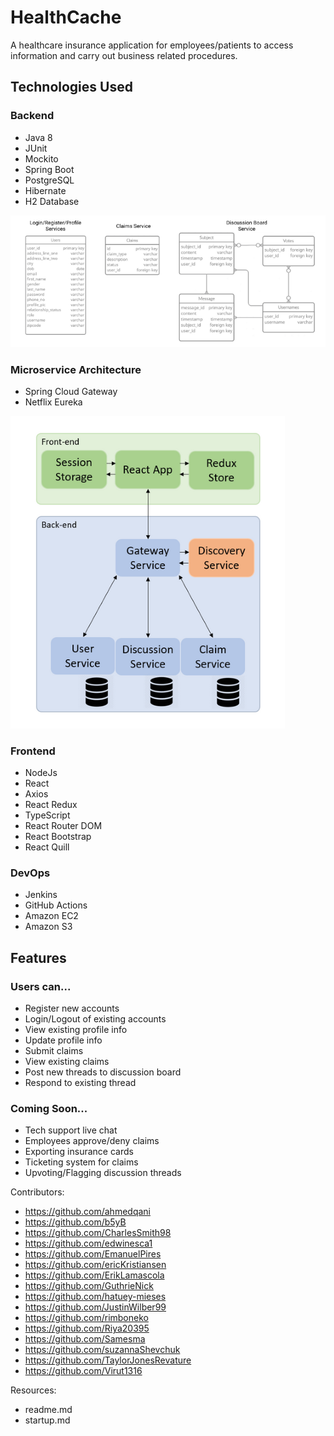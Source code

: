 # HealthCache

A healthcare insurance application for employees/patients to access information and carry out business related procedures. 

## Technologies Used

### Backend
- Java 8
- JUnit
- Mockito
- Spring Boot
- PostgreSQL
- Hibernate
- H2 Database

![](https://github.com/HealthCache/health-cache-java-backend/blob/main/Resource/ERD.png)

### Microservice Architecture
- Spring Cloud Gateway
- Netflix Eureka

![](https://github.com/HealthCache/health-cache-java-backend/blob/main/Resource/Arch.png)

### Frontend
- NodeJs
- React
- Axios
- React Redux
- TypeScript
- React Router DOM
- React Bootstrap
- React Quill

### DevOps
- Jenkins
- GitHub Actions
- Amazon EC2
- Amazon S3

## Features

### Users can...
- Register new accounts
- Login/Logout of existing accounts
- View existing profile info
- Update profile info
- Submit claims
- View existing claims 
- Post new threads to discussion board 
- Respond to existing thread

### Coming Soon...
- Tech support live chat
- Employees approve/deny claims
- Exporting insurance cards
- Ticketing system for claims
- Upvoting/Flagging discussion threads


Contributors:

- https://github.com/ahmedqani
- https://github.com/b5yB
- https://github.com/CharlesSmith98
- https://github.com/edwinesca1
- https://github.com/EmanuelPires
- https://github.com/ericKristiansen
- https://github.com/ErikLamascola
- https://github.com/GuthrieNick
- https://github.com/hatuey-mieses
- https://github.com/JustinWilber99
- https://github.com/rimboneko
- https://github.com/Riya20395
- https://github.com/Samesma
- https://github.com/suzannaShevchuk
- https://github.com/TaylorJonesRevature
- https://github.com/Virut1316

Resources:
- readme.md
- startup.md
